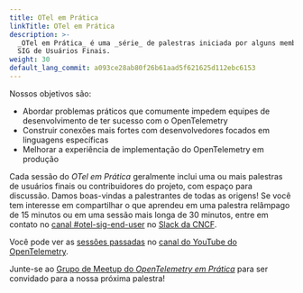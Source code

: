 ```yaml
---
title: OTel em Prática
linkTitle: OTel em Prática
description: >-
  _OTel em Prática_ é uma _série_ de palestras iniciada por alguns membros do
  SIG de Usuários Finais.
weight: 30
default_lang_commit: a093ce28ab80f26b61aad5f621625d112ebc6153
---
```


Nossos objetivos são:

- Abordar problemas práticos que comumente impedem equipes de desenvolvimento de
  ter sucesso com o OpenTelemetry
- Construir conexões mais fortes com desenvolvedores focados em linguagens
  específicas
- Melhorar a experiência de implementação do OpenTelemetry em produção

Cada sessão do _OTel em Prática_ geralmente inclui uma ou mais palestras de
usuários finais ou contribuidores do projeto, com espaço para discussão. Damos
boas-vindas a palestrantes de todas as origens! Se você tem interesse em
compartilhar o que aprendeu em uma palestra relâmpago de 15 minutos ou em uma
sessão mais longa de 30 minutos, entre em contato no
[canal #otel-sig-end-user](https://cloud-native.slack.com/archives/C01RT3MSWGZ)
no [Slack da CNCF](https://slack.cncf.io).

Você pode ver as
[sessões passadas](https://www.youtube.com/playlist?list=PLVYDBkQ1TdyxKgdGE4ThYLkNRCuLLYy9x)
no [canal do YouTube do OpenTelemetry](https://youtube.com/@otel-official).

Junte-se ao
[Grupo de Meetup do _OpenTelemetry em Prática_](https://www.meetup.com/opentelemetry-in-practice-meetup-group/)
para ser convidado para a nossa próxima palestra!
